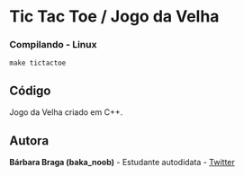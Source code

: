 # Tic Tac Toe / Jogo da Velha

### Compilando - Linux

`make tictactoe`

## Código

<p align="justify">Jogo da Velha criado em C++. 
</p>

## Autora

**Bárbara Braga (baka_noob)** - Estudante autodidata - [Twitter](https://twitter.com/quenhebarbara)
